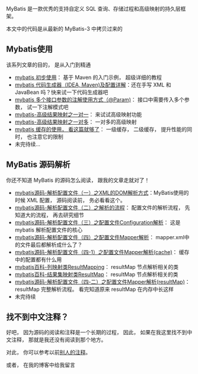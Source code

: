 MyBatis 是一款优秀的支持自定义 SQL 查询、存储过程和高级映射的持久层框架。

本文中的代码是从最新的 MyBatis-3 中拷贝过来的

## Mybatis使用

该系列文章的目的， 是从入门到精通

- [mybatis 初步使用](https://www.cnblogs.com/homejim/p/9613205.html)： 基于 Maven 的入门示例， 超级详细的教程
- [mybatis 代码生成器（IDEA, Maven)及配置详解](https://www.cnblogs.com/homejim/p/9782403.html)：还在手写 XML 和 JavaBean 吗？快来试一下代码生成器吧
- [mybatis 多个接口参数的注解使用方式（@Param)](https://www.cnblogs.com/homejim/p/9758930.html)： 接口中需要传入多个参数， 试一下注解模式吧
- [mybatis-高级结果映射之一对一](https://www.cnblogs.com/homejim/p/9785802.html)： 来试试高级映射功能
- [mybatis-高级结果映射之一对多](https://www.cnblogs.com/homejim/p/9808847.html)： 一对多的高级映射
- [mybatis 缓存的使用， 看这篇就够了](https://www.cnblogs.com/homejim/p/9729191.html)： 一级缓存， 二级缓存， 提升性能的同时， 也注意它的限制
- 未完待续...

## MyBatis 源码解析

你还不知道 MyBatis 的源码怎么阅读， 跟我的文章走就对了！
- [mybatis源码-解析配置文件（一）之XML的DOM解析方式](https://www.cnblogs.com/homejim/p/9652273.html)：MyBatis使用的时候 XML 配置， 源码阅读前， 务必看看这个。
- [mybatis源码-解析配置文件（二）之解析的流程](https://www.cnblogs.com/homejim/p/9654992.html)： 配置文件的解析流程， 先知道大的流程， 再去研究细节
- [mybatis源码-解析配置文件（三）之配置文件Configuration解析](https://www.cnblogs.com/homejim/p/9672224.html)： 这是 mybatis 解析配置文件的核心
- [mybatis源码-解析配置文件（四）之配置文件Mapper解析](https://www.cnblogs.com/homejim/p/9741404.html)： mapper.xml中的文件最后都解析成什么了？
- [mybatis源码-解析配置文件（四-1）之配置文件Mapper解析(cache)](https://www.cnblogs.com/homejim/p/9743921.html)： 缓存中的配置都有什么用
- [mybatis百科-列映射类ResultMapping](https://www.cnblogs.com/homejim/p/9833863.html)： resultMap 节点解析相关的类
- [mybatis百科-结果集映射类ResultMap](https://www.cnblogs.com/homejim/p/9840373.html)： resultMap 节点解析相关的类
- [ mybatis源码-解析配置文件（四-二）之配置文件Mapper解析(resultMap)](https://www.cnblogs.com/homejim/p/9853703.html)： resultMap 完整解析流程。 看完知道原来 resultMap 在内存中长这样
- 未完待续

## 找不到中文注释？
好吧， 因为源码的阅读和注释是一个长期的过程， 因此， 如果在我这里找不到中文注释， 那就是我还没有阅读到那个地方。

对此， 你可以参考以前[别人的注释](https://github.com/homejim/mybatis-cn-2014)。

或者， 在我的博客中给我留言
